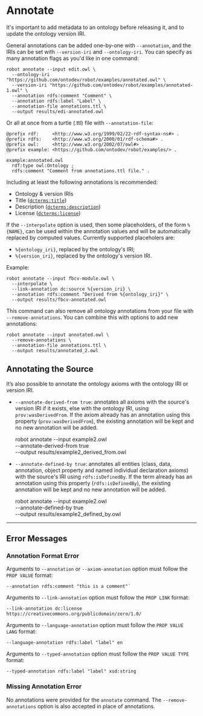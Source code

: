# Annotate

It's important to add metadata to an ontology before releasing it, and to update the ontology version IRI.

General annotations can be added one-by-one with `--annotation`, and the IRIs can be set with `--version-iri` and `--ontology-iri`. You can specify as many annotation flags as you'd like in one command:

    robot annotate --input edit.owl \
      --ontology-iri "https://github.com/ontodev/robot/examples/annotated.owl" \
      --version-iri "https://github.com/ontodev/robot/examples/annotated-1.owl" \
      --annotation rdfs:comment "Comment" \
      --annotation rdfs:label "Label" \
      --annotation-file annotations.ttl \
      --output results/edi-annotated.owl

Or all at once from a turtle (.ttl) file with `--annotation-file`:
<!-- DO NOT TEST -->
```
@prefix rdf:     <http://www.w3.org/1999/02/22-rdf-syntax-ns#> .
@prefix rdfs:    <http://www.w3.org/2000/01/rdf-schema#> .
@prefix owl:     <http://www.w3.org/2002/07/owl#> .
@prefix example: <https://github.com/ontodev/robot/examples/> .

example:annotated.owl
  rdf:type owl:Ontology ;
  rdfs:comment "Comment from annotations.ttl file." .
```

Including at least the following annotations is recommended:
  * Ontology & version IRIs
  * Title (<a href="http://purl.org/dc/terms/title" target="_blank">`dcterms:title`</a>)
  * Description (<a href="http://purl.org/dc/terms/description" target="_blank">`dcterms:description`</a>)
  * License (<a href="http://purl.org/dc/terms/license" target="_blank">`dcterms:license`</a>)

If the `--interpolate` option is used, then some placeholders, of the form `%{NAME}`, can be used within the annotation values and will be automatically replaced by computed values. Currently supported placeholers are:

  * `%{ontology_iri}`, replaced by the ontology's IRI;
  * `%{version_iri}`, replaced by the ontology's version IRI.

Example:

    robot annotate --input fbcv-module.owl \
      --interpolate \
      --link-annotation dc:source %{version_iri} \
      --annotation rdfs:comment "Derived from %{ontology_iri}" \
      --output results/fbcv-annotated.owl

This command can also remove all ontology annotations from your file with `--remove-annotations`. You can combine this with options to add new annotations:

    robot annotate --input annotated.owl \
      --remove-annotations \
      --annotation-file annotations.ttl \
      --output results/annotated_2.owl


## Annotating the Source

It’s also possible to annotate the ontology axioms with the ontology IRI or version IRI.

  * `--annotate-derived-from true`: annotates all axioms with the source's version IRI if it exists, else with the ontology IRI, using `prov:wasDerivedFrom`. If the axiom already has an annotation using this property (`prov:wasDerivedFrom`), the existing annotation will be kept and no new annotation will be added.

    robot annotate --input example2.owl \
      --annotate-derived-from true \
      --output results/example2_derived_from.owl

  * `--annotate-defined-by true`: annotates all entities (class, data, annotation, object property and named individual declaration axioms) with the source's IRI using `rdfs:isDefinedBy`. If the term already has an annotation using this property (`rdfs:isDefinedBy`), the existing annotation will be kept and no new annotation will be added.

    robot annotate --input example2.owl \
      --annotate-defined-by true \
      --output results/example2_defined_by.owl

---

## Error Messages

### Annotation Format Error

Arguments to `--annotation`  or `--axiom-annotation` option must follow the `PROP VALUE` format:
```
--annotation rdfs:comment "this is a comment"`
```

Arguments to `--link-annotation` option must follow the `PROP LINK` format:
```
--link-annotation dc:license https://creativecommons.org/publicdomain/zero/1.0/
```

Arguments to `--language-annotation` option must follow the `PROP VALUE LANG` format:
```
--language-annotation rdfs:label "label" en
```

Arguments to `--typed-annotation` option must follow the `PROP VALUE TYPE` format:
```
--typed-annotation rdfs:label "label" xsd:string
```

### Missing Annotation Error

No annotations were provided for the `annotate` command. The `--remove-annotations` option is also accepted in place of annotations.

